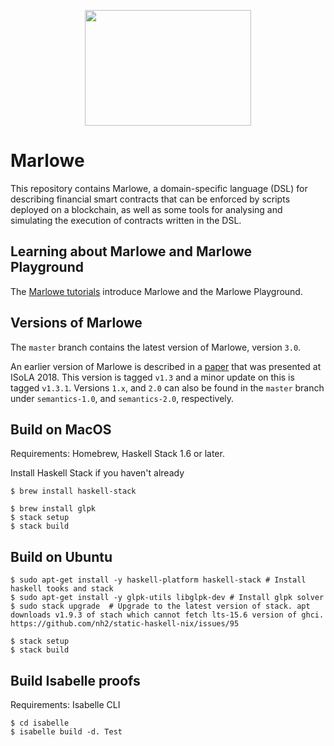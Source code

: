 <p align="center">
  <img width="266" height="185" src="docs/tutorial-v1.3/pix/logo.png">
</p>

# Marlowe

This repository contains Marlowe, a domain-specific language (DSL) for describing financial smart contracts that can be enforced by scripts deployed on a blockchain, as well as some tools for analysing and simulating the execution of contracts written in the DSL.

## Learning about Marlowe and Marlowe Playground

The [Marlowe tutorials](https://alpha.marlowe.iohkdev.io/doc/marlowe/tutorials/index.html) introduce Marlowe and the Marlowe Playground.

## Versions of Marlowe

The `master` branch contains the latest version of Marlowe, version `3.0`.

An earlier version of Marlowe is described in a [paper](https://iohk.io/research/papers/#2WHKDRA8) that was presented at ISoLA 2018. This version is tagged `v1.3` and a minor update on this is tagged `v1.3.1`.
Versions `1.x`, and `2.0` can also be found in the `master` branch under `semantics-1.0`, and `semantics-2.0`, respectively.

## Build on MacOS


Requirements: Homebrew, Haskell Stack 1.6 or later.

Install Haskell Stack if you haven't already

    $ brew install haskell-stack

    $ brew install glpk
    $ stack setup
    $ stack build

## Build on Ubuntu

    $ sudo apt-get install -y haskell-platform haskell-stack # Install haskell tooks and stack
    $ sudo apt-get install -y glpk-utils libglpk-dev # Install glpk solver
    $ sudo stack upgrade  # Upgrade to the latest version of stack. apt downloads v1.9.3 of stach which cannot fetch lts-15.6 version of ghci. https://github.com/nh2/static-haskell-nix/issues/95
    
    $ stack setup
    $ stack build

## Build Isabelle proofs

Requirements: Isabelle CLI

    $ cd isabelle
    $ isabelle build -d. Test
